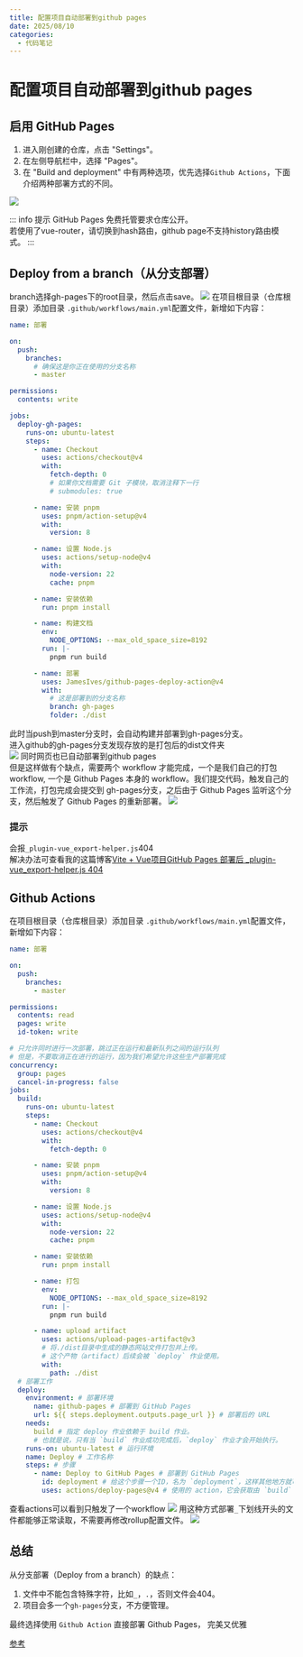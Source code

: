 ```yaml
---
title: 配置项目自动部署到github pages
date: 2025/08/10
categories:
  - 代码笔记
---
```


# 配置项目自动部署到github pages

## 启用 GitHub Pages

1. 进入刚创建的仓库，点击 "Settings"。
2. 在左侧导航栏中，选择 "Pages"。
3. 在 "Build and deployment" 中有两种选项，优先选择`Github Actions`，下面介绍两种部署方式的不同。

![](img/1.png)

::: info 提示
GitHub Pages 免费托管要求仓库公开。  
若使用了vue-router，请切换到hash路由，github page不支持history路由模式。
:::

## Deploy from a branch（从分支部署）

branch选择gh-pages下的root目录，然后点击save。
![](img/3.png)
在项目根目录（仓库根目录）添加目录 `.github/workflows/main.yml`配置文件，新增如下内容：

```yml
name: 部署

on:
  push:
    branches:
      # 确保这是你正在使用的分支名称
      - master

permissions:
  contents: write

jobs:
  deploy-gh-pages:
    runs-on: ubuntu-latest
    steps:
      - name: Checkout
        uses: actions/checkout@v4
        with:
          fetch-depth: 0
          # 如果你文档需要 Git 子模块，取消注释下一行
          # submodules: true

      - name: 安装 pnpm
        uses: pnpm/action-setup@v4
        with:
          version: 8

      - name: 设置 Node.js
        uses: actions/setup-node@v4
        with:
          node-version: 22
          cache: pnpm

      - name: 安装依赖
        run: pnpm install

      - name: 构建文档
        env:
          NODE_OPTIONS: --max_old_space_size=8192
        run: |-
          pnpm run build

      - name: 部署
        uses: JamesIves/github-pages-deploy-action@v4
        with:
          # 这是部署到的分支名称
          branch: gh-pages
          folder: ./dist
```

此时当push到master分支时，会自动构建并部署到gh-pages分支。  
进入github的gh-pages分支发现存放的是打包后的dist文件夹  
![](img/2.png)
同时网页也已自动部署到github pages  
但是这样做有个缺点，需要两个 workflow 才能完成，一个是我们自己的打包 workflow, 一个是 Github Pages 本身的 workflow。我们提交代码，触发自己的工作流，打包完成会提交到 gh-pages分支，之后由于 Github Pages 监听这个分支，然后触发了 Github Pages 的重新部署。
![](img/4.png)

### 提示

会报`_plugin-vue_export-helper.js`404  
解决办法可查看我的这篇博客[Vite + Vue项目GitHub Pages 部署后 \_plugin-vue_export-helper.js 404](/blogs/code/6)

## Github Actions

在项目根目录（仓库根目录）添加目录 `.github/workflows/main.yml`配置文件，新增如下内容：

```yml
name: 部署

on:
  push:
    branches:
      - master

permissions:
  contents: read
  pages: write
  id-token: write

# 只允许同时进行一次部署，跳过正在运行和最新队列之间的运行队列
# 但是，不要取消正在进行的运行，因为我们希望允许这些生产部署完成
concurrency:
  group: pages
  cancel-in-progress: false
jobs:
  build:
    runs-on: ubuntu-latest
    steps:
      - name: Checkout
        uses: actions/checkout@v4
        with:
          fetch-depth: 0

      - name: 安装 pnpm
        uses: pnpm/action-setup@v4
        with:
          version: 8

      - name: 设置 Node.js
        uses: actions/setup-node@v4
        with:
          node-version: 22
          cache: pnpm

      - name: 安装依赖
        run: pnpm install

      - name: 打包
        env:
          NODE_OPTIONS: --max_old_space_size=8192
        run: |-
          pnpm run build

      - name: upload artifact
        uses: actions/upload-pages-artifact@v3
        # 将./dist目录中生成的静态网站文件打包并上传。
        # 这个产物（artifact）后续会被 `deploy` 作业使用。
        with:
          path: ./dist
  # 部署工作
  deploy:
    environment: # 部署环境
      name: github-pages # 部署到 GitHub Pages
      url: ${{ steps.deployment.outputs.page_url }} # 部署后的 URL
    needs:
      build # 指定 deploy 作业依赖于 build 作业。
      # 也就是说，只有当 `build` 作业成功完成后，`deploy` 作业才会开始执行。
    runs-on: ubuntu-latest # 运行环境
    name: Deploy # 工作名称
    steps: # 步骤
      - name: Deploy to GitHub Pages # 部署到 GitHub Pages
        id: deployment # 给这个步骤一个ID，名为 `deployment`，这样其他地方就可以引用它的输出。
        uses: actions/deploy-pages@v4 # 使用的 action，它会获取由 `build` 作业上传的构建产物
```

查看actions可以看到只触发了一个workflow
![](img/5.png)
用这种方式部署`_`下划线开头的文件都能够正常读取，不需要再修改rollup配置文件。
![](img/6.png)

## 总结

从分支部署（Deploy from a branch）的缺点：

1. 文件中不能包含特殊字符，比如`_`，`.`，否则文件会404。
2. 项目会多一个`gh-pages`分支，不方便管理。

最终选择使用 `Github Action` 直接部署 Github Pages， 完美又优雅

[参考](https://juejin.cn/post/7352797634556395535)
